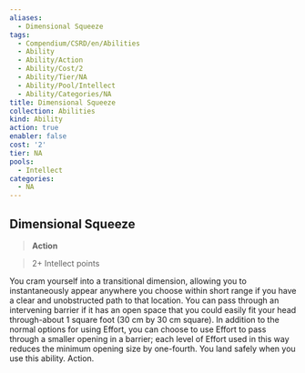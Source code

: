 ```yaml
---
aliases:
  - Dimensional Squeeze
tags:
  - Compendium/CSRD/en/Abilities
  - Ability
  - Ability/Action
  - Ability/Cost/2
  - Ability/Tier/NA
  - Ability/Pool/Intellect
  - Ability/Categories/NA
title: Dimensional Squeeze
collection: Abilities
kind: Ability
action: true
enabler: false
cost: '2'
tier: NA
pools:
  - Intellect
categories:
  - NA
---
```

## Dimensional Squeeze    
>**Action**    
>2+ Intellect points  
    
You cram yourself into a transitional dimension, allowing you to instantaneously appear anywhere you choose within short range if you have a clear and unobstructed path to that location. You can pass through an intervening barrier if it has an open space that you could easily fit your head through-about 1 square foot (30 cm by 30 cm square). In addition to the normal options for using Effort, you can choose to use Effort to pass through a smaller opening in a barrier; each level of Effort used in this way reduces the minimum opening size by one-fourth. You land safely when you use this ability. Action.